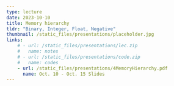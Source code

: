 ```yaml
---
type: lecture
date: 2023-10-10
title: Memory hierarchy
tldr: "Binary, Integer, Float, Negative"
thumbnail: /static_files/presentations/placeholder.jpg
links: 
    # - url: /static_files/presentations/lec.zip
    #   name: notes
    # - url: /static_files/presentations/code.zip
    #   name: codes
    - url: /static_files/presentations/4MemoryHierarchy.pdf
      name: Oct. 10 - Oct. 15 Slides
---
```

<!-- **Suggested Readings:**
- [Readings 1](http://example.com)
- [Readings 2](http://example.com) -->
